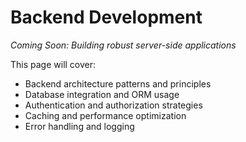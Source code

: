 # Backend Development

*Coming Soon: Building robust server-side applications*

This page will cover:
- Backend architecture patterns and principles
- Database integration and ORM usage
- Authentication and authorization strategies
- Caching and performance optimization
- Error handling and logging